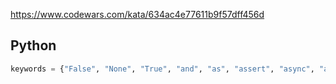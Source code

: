 https://www.codewars.com/kata/634ac4e77611b9f57dff456d

## Python
```python
keywords = {"False", "None", "True", "and", "as", "assert", "async", "await", "break", "class", "continue", "def", "del", "elif", "else", "except", "finally", "for", "from", "global", "if", "import", "in", "is", "lambda", "nonlocal", "not", "or", "pass", "raise", "return", "try", "while", "with", "yield"}
```